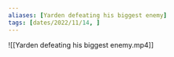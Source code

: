 ```yaml
---
aliases: [Yarden defeating his biggest enemy]
tags: [dates/2022/11/14, ]
---
```


![[Yarden defeating his biggest enemy.mp4]]
